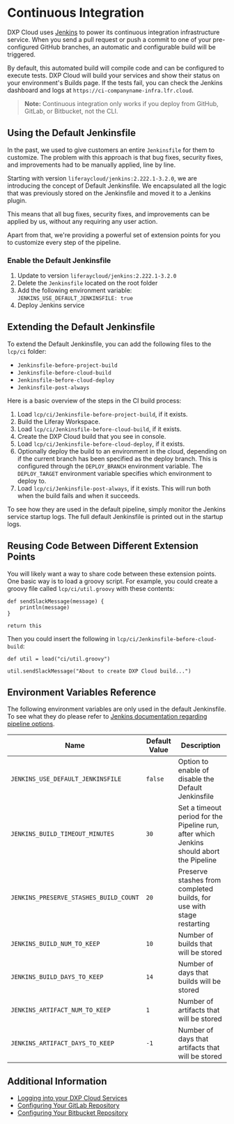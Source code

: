 # Continuous Integration

DXP Cloud uses [Jenkins](https://jenkins.io/) to power its continuous integration infrastructure service. When you send a pull request or push a commit to one of your pre-configured GitHub branches, an automatic and configurable build will be triggered.

By default, this automated build will compile code and can be configured to execute tests. DXP Cloud will build your services and show their status on your environment's Builds page. If the tests fail, you can check the Jenkins dashboard and logs at `https://ci-companyname-infra.lfr.cloud`.

> **Note:** Continuous integration only works if you deploy from GitHub, GitLab, or Bitbucket, not the CLI.

## Using the Default Jenkinsfile

In the past, we used to give customers an entire `Jenkinsfile` for them to customize. The problem with this approach is that bug fixes, security fixes, and improvements had to be manually applied, line by line.

Starting with version `liferaycloud/jenkins:2.222.1-3.2.0`, we are introducing the concept of Default Jenkinsfile. We encapsulated all the logic that was previously stored on the Jenkinsfile and moved it to a Jenkins plugin.

This means that all bug fixes, security fixes, and improvements can be applied by us, without any requiring any user action.

Apart from that, we're providing a powerful set of extension points for you to customize every step of the pipeline.

### Enable the Default Jenkinsfile

1. Update to version `liferaycloud/jenkins:2.222.1-3.2.0`
1. Delete the `Jenkinsfile` located on the root folder
1. Add the following environment variable: `JENKINS_USE_DEFAULT_JENKINSFILE: true`
1. Deploy Jenkins service

## Extending the Default Jenkinsfile

To extend the Default Jenkinsfile, you can add the following files to the `lcp/ci` folder:

- `Jenkinsfile-before-project-build`
- `Jenkinsfile-before-cloud-build`
- `Jenkinsfile-before-cloud-deploy`
- `Jenkinsfile-post-always`

Here is a basic overview of the steps in the CI build process:

1. Load `lcp/ci/Jenkinsfile-before-project-build`, if it exists.
1. Build the Liferay Workspace.
1. Load `lcp/ci/Jenkinsfile-before-cloud-build`, if it exists.
1. Create the DXP Cloud build that you see in console.
1. Load `lcp/ci/Jenkinsfile-before-cloud-deploy`, if it exists.
1. Optionally deploy the build to an environment in the cloud, depending on if
   the current branch has been specified as the deploy branch. This is
   configured through the `DEPLOY_BRANCH` environment variable. The
   `DEPLOY_TARGET` environment variable specifies which environment to deploy
   to.
1. Load `lcp/ci/Jenkinsfile-post-always`, if it exists. This will run both when the
   build fails and when it succeeds.

To see how they are used in the default pipeline, simply monitor the Jenkins service startup logs. The full default Jenkinsfile is printed out in the startup logs.

## Reusing Code Between Different Extension Points

You will likely want a way to share code between these extension points. One basic way is to load a groovy script. For example, you could create a groovy file called `lcp/ci/util.groovy` with these contents:

```
def sendSlackMessage(message) {
	println(message)
}

return this
```

Then you could insert the following in `lcp/ci/Jenkinsfile-before-cloud-build`:

```
def util = load("ci/util.groovy")

util.sendSlackMessage("About to create DXP Cloud build...")
```

## Environment Variables Reference

The following environment variables are only used in the default Jenkinsfile. To see what they do please refer to [Jenkins documentation regarding pipeline options](https://jenkins.io/doc/book/pipeline/syntax/#options).

Name                                   | Default Value   | Description |
-------------------------------------- | --------------- | ----------- |
`JENKINS_USE_DEFAULT_JENKINSFILE`      | `false`         | Option to enable of disable the Default Jenkinsfile |
`JENKINS_BUILD_TIMEOUT_MINUTES`        | `30`            | Set a timeout period for the Pipeline run, after which Jenkins should abort the Pipeline |
`JENKINS_PRESERVE_STASHES_BUILD_COUNT` | `20`            | Preserve stashes from completed builds, for use with stage restarting |
`JENKINS_BUILD_NUM_TO_KEEP`            | `10`            | Number of builds that will be stored |
`JENKINS_BUILD_DAYS_TO_KEEP`           | `14`            | Number of days that builds will be stored |
`JENKINS_ARTIFACT_NUM_TO_KEEP`         | `1`             | Number of artifacts that will be stored |
`JENKINS_ARTIFACT_DAYS_TO_KEEP`        | `-1`            | Number of days that artifacts that will be stored |

## Additional Information

* [Logging into your DXP Cloud Services](../getting-started/logging-into-your-dxp-cloud-services.md)
* [Configuring Your GitLab Repository](../getting-started/configuring-your-gitlab-repository.md)
* [Configuring Your Bitbucket Repository](../getting-started/configuring-your-bitbucket-repository.md)
